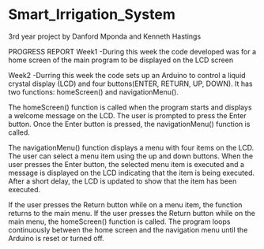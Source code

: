 # Smart_Irrigation_System
3rd year project by Danford Mponda and Kenneth Hastings

PROGRESS REPORT
Week1
-During this week the code developed was for a home screen of the main program to be displayed on the LCD screen

Week2
-Durring this week the code sets up an Arduino to control a liquid crystal display (LCD) and four buttons(ENTER, RETURN, UP, DOWN). It has two functions: homeScreen() and navigationMenu().

The homeScreen() function is called when the program starts and displays a welcome message on the LCD. The user is prompted to press the Enter button. Once the Enter button is pressed, the navigationMenu() function is called.

The navigationMenu() function displays a menu with four items on the LCD. The user can select a menu item using the up and down buttons. When the user presses the Enter button, the selected menu item is executed and a message is displayed on the LCD indicating that the item is being executed. After a short delay, the LCD is updated to show that the item has been executed.

If the user presses the Return button while on a menu item, the function returns to the main menu. If the user presses the Return button while on the main menu, the homeScreen() function is called. The program loops continuously between the home screen and the navigation menu until the Arduino is reset or turned off.




